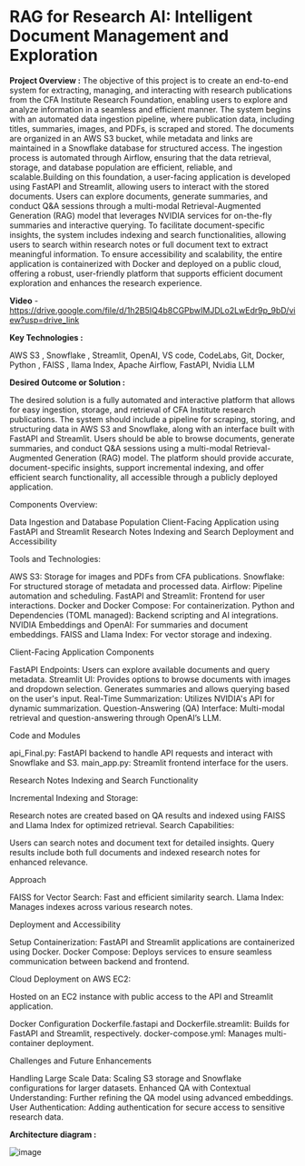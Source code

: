 # RAG for Research AI: Intelligent Document Management and Exploration

**Project Overview :** 
The objective of this project is to create an end-to-end system for extracting, managing, and interacting with research publications from the CFA Institute Research Foundation, enabling users to explore and analyze information in a seamless and efficient manner. The system begins with an automated data ingestion pipeline, where publication data, including titles, summaries, images, and PDFs, is scraped and stored. The documents are organized in an AWS S3 bucket, while metadata and links are maintained in a Snowflake database for structured access. The ingestion process is automated through Airflow, ensuring that the data retrieval, storage, and database population are efficient, reliable, and scalable.Building on this foundation, a user-facing application is developed using FastAPI and Streamlit, allowing users to interact with the stored documents. Users can explore documents, generate summaries, and conduct Q&A sessions through a multi-modal Retrieval-Augmented Generation (RAG) model that leverages NVIDIA services for on-the-fly summaries and interactive querying. To facilitate document-specific insights, the system includes indexing and search functionalities, allowing users to search within research notes or full document text to extract meaningful information. To ensure accessibility and scalability, the entire application is containerized with Docker and deployed on a public cloud, offering a robust, user-friendly platform that supports efficient document exploration and enhances the research experience.

**Video** - https://drive.google.com/file/d/1h2B5IQ4b8CGPbwIMJDLo2LwEdr9p_9bD/view?usp=drive_link

**Key Technologies :**

AWS S3 , Snowflake , Streamlit, OpenAI, VS code, CodeLabs, Git, Docker, Python , FAISS , llama Index, Apache Airflow, FastAPI, Nvidia LLM

**Desired Outcome or Solution :**

The desired solution is a fully automated and interactive platform that allows for easy ingestion, storage, and retrieval of CFA Institute research publications.
The system should include a pipeline for scraping, storing, and structuring data in AWS S3 and Snowflake, along with an interface built with FastAPI and Streamlit.
Users should be able to browse documents, generate summaries, and conduct Q&A sessions using a multi-modal Retrieval-Augmented Generation (RAG) model.
The platform should provide accurate, document-specific insights, support incremental indexing, and offer efficient search functionality, all accessible through a publicly deployed application.

Components Overview:

Data Ingestion and Database Population
Client-Facing Application using FastAPI and Streamlit
Research Notes Indexing and Search
Deployment and Accessibility

Tools and Technologies:

AWS S3: Storage for images and PDFs from CFA publications.
Snowflake: For structured storage of metadata and processed data.
Airflow: Pipeline automation and scheduling.
FastAPI and Streamlit: Frontend for user interactions.
Docker and Docker Compose: For containerization.
Python and Dependencies (TOML managed): Backend scripting and AI integrations.
NVIDIA Embeddings and OpenAI: For summaries and document embeddings.
FAISS and Llama Index: For vector storage and indexing.

Client-Facing Application
Components

FastAPI Endpoints:
Users can explore available documents and query metadata.
Streamlit UI:
Provides options to browse documents with images and dropdown selection.
Generates summaries and allows querying based on the user's input.
Real-Time Summarization:
Utilizes NVIDIA's API for dynamic summarization.
Question-Answering (QA) Interface:
Multi-modal retrieval and question-answering through OpenAI’s LLM.

Code and Modules

api_Final.py: FastAPI backend to handle API requests and interact with Snowflake and S3.
main_app.py: Streamlit frontend interface for the users.

Research Notes Indexing and Search
Functionality

Incremental Indexing and Storage:

Research notes are created based on QA results and indexed using FAISS and Llama Index for optimized retrieval.
Search Capabilities:

Users can search notes and document text for detailed insights.
Query results include both full documents and indexed research notes for enhanced relevance.

Approach

FAISS for Vector Search: Fast and efficient similarity search.
Llama Index: Manages indexes across various research notes.

Deployment and Accessibility

Setup
Containerization: FastAPI and Streamlit applications are containerized using Docker.
Docker Compose: Deploys services to ensure seamless communication between backend and frontend.

Cloud Deployment on AWS EC2:

Hosted on an EC2 instance with public access to the API and Streamlit application.

Docker Configuration
Dockerfile.fastapi and Dockerfile.streamlit: Builds for FastAPI and Streamlit, respectively.
docker-compose.yml: Manages multi-container deployment.

Challenges and Future Enhancements

Handling Large Scale Data: Scaling S3 storage and Snowflake configurations for larger datasets.
Enhanced QA with Contextual Understanding: Further refining the QA model using advanced embeddings.
User Authentication: Adding authentication for secure access to sensitive research data.

**Architecture diagram :**

![image](https://github.com/user-attachments/assets/8a6d5b50-4e06-4db7-84ad-2aaa9ac7643f)


